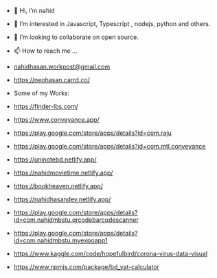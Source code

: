 - 👋 Hi, I’m nahid
- 👀 I’m interested in Javascript, Typescript , nodejs, python and others. 

- 💞️ I’m looking to collaborate on open source. 
- 📫 How to reach me ...
- nahidhasan.workpost@gmail.com
- https://neohasan.carrd.co/

- Some of my Works:

- https://finder-lbs.com/
- https://www.conveyance.app/
- https://play.google.com/store/apps/details?id=com.raju
- https://play.google.com/store/apps/details?id=com.mtl.conveyance


- https://uninotebd.netlify.app/
- https://nahidmovietime.netlify.app/
- https://bookheaven.netlify.app/
- https://nahidhasandev.netlify.app/

- https://play.google.com/store/apps/details?id=com.nahidmbstu.qrcodebarcodescanner
- https://play.google.com/store/apps/details?id=com.nahidmbstu.myexpoapp1

- https://www.kaggle.com/code/hopefulbird/corona-virus-data-visual
- https://www.npmjs.com/package/bd_vat-calculator
